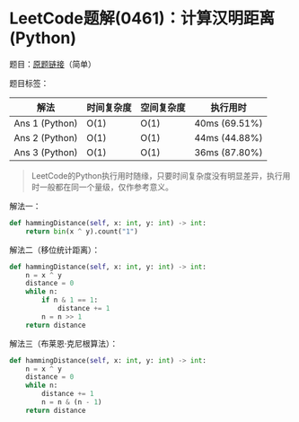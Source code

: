 # LeetCode题解(0461)：计算汉明距离(Python)

题目：[原题链接](https://leetcode-cn.com/problems/hamming-distance/)（简单）

题目标签：

| 解法           | 时间复杂度 | 空间复杂度 | 执行用时      |
| -------------- | ---------- | ---------- | ------------- |
| Ans 1 (Python) | O(1)       | O(1)       | 40ms (69.51%) |
| Ans 2 (Python) | O(1)       | O(1)       | 44ms (44.88%) |
| Ans 3 (Python) | O(1)       | O(1)       | 36ms (87.80%) |

>  LeetCode的Python执行用时随缘，只要时间复杂度没有明显差异，执行用时一般都在同一个量级，仅作参考意义。

解法一：

```python
def hammingDistance(self, x: int, y: int) -> int:
    return bin(x ^ y).count("1")
```

解法二（移位统计距离）：

```python
def hammingDistance(self, x: int, y: int) -> int:
    n = x ^ y
    distance = 0
    while n:
        if n & 1 == 1:
            distance += 1
        n = n >> 1
    return distance
```

解法三（布莱恩·克尼根算法）：

```python
def hammingDistance(self, x: int, y: int) -> int:
    n = x ^ y
    distance = 0
    while n:
        distance += 1
        n = n & (n - 1)
    return distance
```